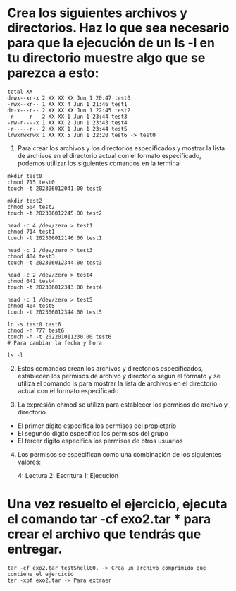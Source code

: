 # Crea los siguientes archivos y directorios. Haz lo que sea necesario para que la ejecución de un ls -l en tu directorio muestre algo que se parezca a esto:

```
total XX
drwx--xr-x 2 XX XX XX Jun 1 20:47 test0
-rwx--xr-- 1 XX XX 4 Jun 1 21:46 test1
dr-x---r-- 2 XX XX XX Jun 1 22:45 test2
-r-----r-- 2 XX XX 1 Jun 1 23:44 test3
-rw-r----x 1 XX XX 2 Jun 1 23:43 test4
-r-----r-- 2 XX XX 1 Jun 1 23:44 test5
lrwxrwxrwx 1 XX XX 5 Jun 1 22:20 test6 -> test0
```

1. Para crear los archivos y los directorios especificados y mostrar la lista de archivos en el directorio actual con el formato especificado, podemos utilizar los siguientes comandos en la terminal

```
mkdir test0
chmod 715 test0
touch -t 202306012041.00 test0

mkdir test2
chmod 504 test2
touch -t 202306012245.00 test2

head -c 4 /dev/zero > test1
chmod 714 test1
touch -t 202306012146.00 test1

head -c 1 /dev/zero > test3
chmod 404 test3
touch -t 202306012344.00 test3

head -c 2 /dev/zero > test4
chmod 641 test4
touch -t 202306012343.00 test4

head -c 1 /dev/zero > test5
chmod 404 test5
touch -t 202306012344.00 test5

ln -s test0 test6
chmod -h 777 test6
touch -h -t 202201011230.00 test6
# Para cambiar la fecha y hora

ls -l
```

2. Estos comandos crean los archivos y directorios especificados, establecen los permisos de archivo y directorio según el formato y se utiliza el comando ls para mostrar la lista de archivos en el directorio actual con el formato especificado

3. La expresión chmod se utiliza para establecer los permisos de archivo y directorio. 
-  El primer dígito especifica los permisos del propietario
-  El segundo dígito especifica los permisos del grupo
-  El tercer dígito especifica los permisos de otros usuarios

4. Los permisos se especifican como una combinación de los siguientes valores:

    4: Lectura
    2: Escritura
    1: Ejecución


# Una vez resuelto el ejercicio, ejecuta el comando tar -cf exo2.tar * para crear el archivo que tendrás que entregar.

```
tar -cf exo2.tar testShell00. -> Crea un archivo comprimido que contiene el ejercicio
tar -xpf exo2.tar -> Para extraer 
```